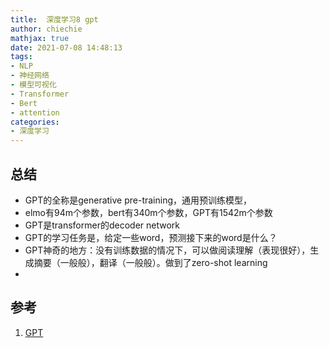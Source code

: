 ```yaml
---
title:  深度学习8 gpt
author: chiechie
mathjax: true
date: 2021-07-08 14:48:13
tags: 
- NLP
- 神经网络
- 模型可视化
- Transformer
- Bert
- attention
categories:
- 深度学习
---
```



## 总结
- GPT的全称是generative pre-training，通用预训练模型，
- elmo有94m个参数，bert有340m个参数，GPT有1542m个参数
- GPT是transformer的decoder network
- GPT的学习任务是，给定一些word，预测接下来的word是什么？
- GPT神奇的地方：没有训练数据的情况下，可以做阅读理解（表现很好），生成摘要（一般般），翻译（一般般）。做到了zero-shot learning
- 




## 参考
1. [GPT](https://www.youtube.com/watch?v=UYPa347-DdE)